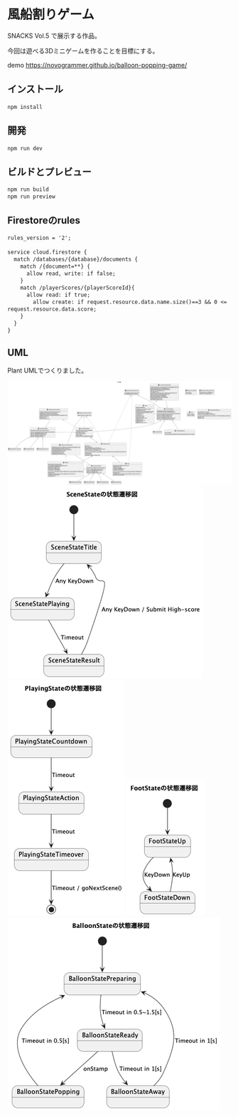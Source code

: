 # 風船割りゲーム
SNACKS Vol.5 で展示する作品。

今回は遊べる3Dミニゲームを作ることを目標にする。

demo https://novogrammer.github.io/balloon-popping-game/


## インストール
```
npm install
```


## 開発
```
npm run dev
```

## ビルドとプレビュー

```
npm run build
npm run preview
```

## Firestoreのrules

```
rules_version = '2';

service cloud.firestore {
  match /databases/{database}/documents {
    match /{document=**} {
      allow read, write: if false;
    }
    match /playerScores/{playerScoreId}{
      allow read: if true;
    	allow create: if request.resource.data.name.size()==3 && 0 <= request.resource.data.score;
    }
  }
}
```


## UML
Plant UMLでつくりました。

![クラス図](./uml/クラス図.png)
![SceneStateの状態遷移図](./uml/SceneStateの状態遷移図.png)
![PlayingStateの状態遷移図](./uml/PlayingStateの状態遷移図.png)
![FootStateの状態遷移図](./uml/FootStateの状態遷移図.png)
![BalloonStateの状態遷移図](./uml/BalloonStateの状態遷移図.png)
